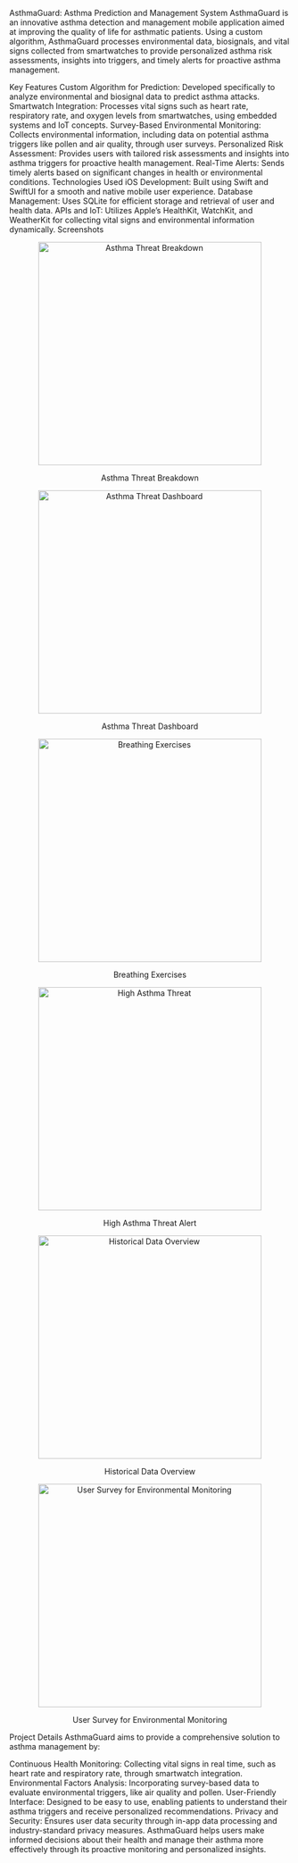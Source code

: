 AsthmaGuard: Asthma Prediction and Management System
AsthmaGuard is an innovative asthma detection and management mobile application aimed at improving the quality of life for asthmatic patients. Using a custom algorithm, AsthmaGuard processes environmental data, biosignals, and vital signs collected from smartwatches to provide personalized asthma risk assessments, insights into triggers, and timely alerts for proactive asthma management.

Key Features
Custom Algorithm for Prediction: Developed specifically to analyze environmental and biosignal data to predict asthma attacks.
Smartwatch Integration: Processes vital signs such as heart rate, respiratory rate, and oxygen levels from smartwatches, using embedded systems and IoT concepts.
Survey-Based Environmental Monitoring: Collects environmental information, including data on potential asthma triggers like pollen and air quality, through user surveys.
Personalized Risk Assessment: Provides users with tailored risk assessments and insights into asthma triggers for proactive health management.
Real-Time Alerts: Sends timely alerts based on significant changes in health or environmental conditions.
Technologies Used
iOS Development: Built using Swift and SwiftUI for a smooth and native mobile user experience.
Database Management: Uses SQLite for efficient storage and retrieval of user and health data.
APIs and IoT: Utilizes Apple’s HealthKit, WatchKit, and WeatherKit for collecting vital signs and environmental information dynamically.
Screenshots
<div align="center"> <img src="path/to/Asthma%20threat%20breakdown.png" alt="Asthma Threat Breakdown" width="400"> <p>Asthma Threat Breakdown</p> </div> <div align="center"> <img src="path/to/Asthma%20threat%20dashboard.png" alt="Asthma Threat Dashboard" width="400"> <p>Asthma Threat Dashboard</p> </div> <div align="center"> <img src="path/to/Breathing%20exercises.png" alt="Breathing Exercises" width="400"> <p>Breathing Exercises</p> </div> <div align="center"> <img src="path/to/High%20asthma%20threat.png" alt="High Asthma Threat" width="400"> <p>High Asthma Threat Alert</p> </div> <div align="center"> <img src="path/to/Historical%20data.png" alt="Historical Data Overview" width="400"> <p>Historical Data Overview</p> </div> <div align="center"> <img src="path/to/Survey.png" alt="User Survey for Environmental Monitoring" width="400"> <p>User Survey for Environmental Monitoring</p> </div>
Project Details
AsthmaGuard aims to provide a comprehensive solution to asthma management by:

Continuous Health Monitoring: Collecting vital signs in real time, such as heart rate and respiratory rate, through smartwatch integration.
Environmental Factors Analysis: Incorporating survey-based data to evaluate environmental triggers, like air quality and pollen.
User-Friendly Interface: Designed to be easy to use, enabling patients to understand their asthma triggers and receive personalized recommendations.
Privacy and Security: Ensures user data security through in-app data processing and industry-standard privacy measures.
AsthmaGuard helps users make informed decisions about their health and manage their asthma more effectively through its proactive monitoring and personalized insights.

